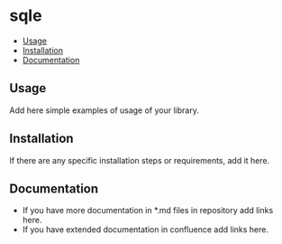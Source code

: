 # sqle


- [Usage](#Usage)
- [Installation](#Installation)
- [Documentation](#Documentation)

## Usage
Add here simple examples of usage of your library.

## Installation
If there are any specific installation steps or requirements, add it here.

## Documentation
- If you have more documentation in *.md files in repository add links here.
- If you have extended documentation in confluence add links here.